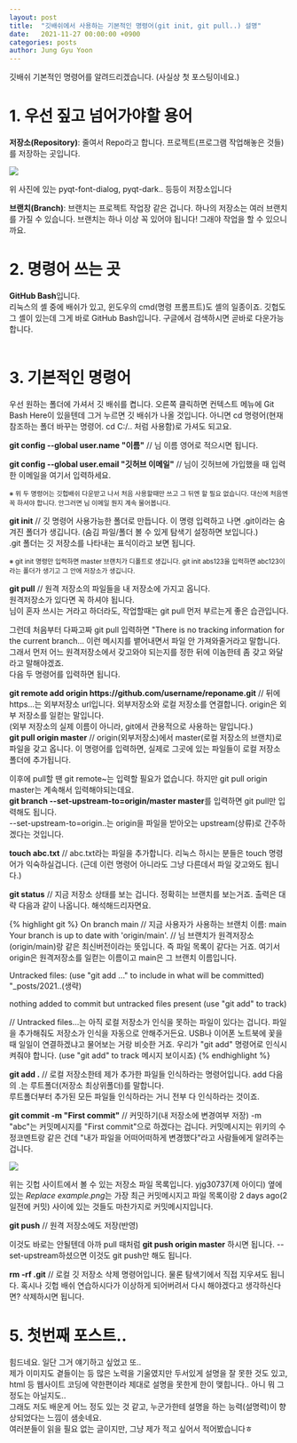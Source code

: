```yaml
---
layout: post
title:  "깃배쉬에서 사용하는 기본적인 명령어(git init, git pull..) 설명"
date:   2021-11-27 00:00:00 +0900
categories: posts
author: Jung Gyu Yoon
---
```


깃배쉬 기본적인 명령어를 알려드리겠습니다. (사실상 첫 포스팅이네요.)<br>
<div>
  <h1>1. 우선 짚고 넘어가야할 용어</h1>
    <p>
    <b>저장소(Repository)</b>: 줄여서 Repo라고 합니다. 프로젝트(프로그램 작업해놓은 것들)를 저장하는 곳입니다.
    </p>
    <p><img src="{{site.url}}/assets/images/repo.png"/></p>
    <p>위 사진에 있는 pyqt-font-dialog, pyqt-dark.. 등등이 저장소입니다</p>
    <p>
    <b>브랜치(Branch)</b>: 브랜치는 프로젝트 작업장 같은 겁니다. 하나의 저장소는 여러 브랜치를 가질 수 있습니다. 브랜치는 하나 이상 꼭 있어야 됩니다! 그래야 작업을 할 수 있으니까요.
    </p>
</div>

<div>
  <h1>2. 명령어 쓰는 곳</h1>
  <b>GitHub Bash</b>입니다.<br> 리눅스의 셸 중에 배쉬가 있고, 윈도우의 cmd(명령 프롬프트)도 셸의 일종이죠. 깃헙도 그 셸이 있는데 그게 바로 GitHub Bash입니다. 구글에서 검색하시면 곧바로 다운가능합니다.<br><br>
</div>

<div>
  <h1>3. 기본적인 명령어</h1>
  <p>우선 원하는 폴더에 가셔서 깃 배쉬를 켭니다. 오른쪽 클릭하면 컨텍스트 메뉴에 Git Bash Here이 있을텐데 그거 누르면 깃 배쉬가 나올 것입니다. 아니면 cd 명령어(현재 참조하는 폴더 바꾸는 명령어. cd C:/.. 처럼 사용함)로 가셔도 되고요.</p>
  <p><b>git config --global user.name "이름"</b> // 님 이름 영어로 적으시면 됩니다.</p>
  <p><b>git config --global user.email "깃허브 이메일"</b> // 님이 깃허브에 가입했을 때 입력한 이메일을 여기서 입력하세요.</p>
  <p><small>※ 위 두 명령어는 깃헙배쉬 다운받고 나서 처음 사용할때만 쓰고 그 뒤엔 할 필요 없습니다. 대신에 처음엔 꼭 하셔야 합니다. 안그러면 님 이메일 뭔지 계속 물어봅니다.</small></p>

  <p><b>git init</b> // 깃 명령어 사용가능한 폴더로 만듭니다. 이 명령 입력하고 나면 .git이라는 숨겨진 폴더가 생깁니다. (숨김 파일/폴더 볼 수 있게 탐색기 설정하면 보입니다.)<br>
  .git 폴더는 깃 저장소를 나타내는 표식이라고 보면 됩니다.</p>
  <p><small>※ git init 명령만 입력하면 master 브랜치가 디폴트로 생깁니다. git init abs123을 입력하면 abc123이라는 폴더가 생기고 그 안에 저장소가 생깁니다.</small></p>

  <p><b>git pull</b> // 원격 저장소의 파일들을 내 저장소에 가지고 옵니다.<br> 원격저장소가 있다면 꼭 하셔야 됩니다.<br>
  님이 혼자 쓰시는 거라고 하더라도, 작업할때는 git pull 먼저 부르는게 좋은 습관입니다.</p>

  <p>그런데 처음부터 다짜고짜 git pull 입력하면 "There is no tracking information for the current branch... 이런 메시지를 뱉어내면서 파일 안 가져와줄거라고 말합니다. 그래서 먼저 어느 원격저장소에서 갖고와야 되는지를 정한 뒤에 이놈한테 좀 갖고 와달라고 말해야겠죠.<br>다음 두 명령어를 입력하면 됩니다.
  
  <p><b>git remote add origin https://github.com/username/reponame.git</b> // 뒤에 https...는 외부저장소 url입니다. 외부저장소와 로컬 저장소를 연결합니다. origin은 외부 저장소를 일컫는 말입니다.<br>
  (외부 저장소의 실제 이름이 아니라, git에서 관용적으로 사용하는 말입니다.)<br>
  <b>git pull origin master</b> // origin(외부저장소)에서 master(로컬 저장소의 브랜치)로 파일을 갖고 옵니다. 이 명령어를 입력하면, 실제로 그곳에 있는 파일들이 로컬 저장소 폴더에 추가됩니다.</p>

  <p>이후에 pull할 땐 git remote~는 입력할 필요가 없습니다. 하지만 git pull origin master는 계속해서 입력해야되는데요. <br><b>git branch --set-upstream-to=origin/master master</b>를 입력하면 git pull만 입력해도 됩니다.<br>--set-upstream-to=origin..는 origin을 파일을 받아오는 upstream(상류)로 간주하겠다는 것입니다.</p>

  <p><b>touch abc.txt</b> // abc.txt라는 파일을 추가합니다. 리눅스 하시는 분들은 touch 명령어가 익숙하실겁니다. (근데 이런 명령어 아니라도 그냥 다른데서 파일 갖고와도 됩니다.)</p>

  <p><b>git status</b> // 지금 저장소 상태를 보는 겁니다. 정확히는 브랜치를 보는거죠.
  출력은 대략 다음과 같이 나옵니다. 해석해드리자면요.

  {% highlight git %}
  On branch main // 지금 사용자가 사용하는 브랜치 이름: main
  Your branch is up to date with 'origin/main'. // 
  님 브랜치가 원격저장소(origin/main)랑 같은 최신버전이라는 뜻입니다. 
  즉 파일 목록이 같다는 거죠.
  여기서 origin은 원격저장소를 일컫는 이름이고 main은 그 브랜치 이름입니다.

  Untracked files:
    (use "git add <file>..." to include in what will be committed)
          "_posts/2021..(생략)

  nothing added to commit but untracked files present (use "git add" to track)

  // Untracked files...는 아직 로컬 저장소가 인식을 못하는 파일이 있다는 겁니다. 
  파일을 추가해줘도 저장소가 인식을 자동으로 안해주거든요. 
  USB나 이어폰 노트북에 꽃을때 일일이 연결하겠냐고 물어보는 거랑 비슷한 거죠. 
  우리가 "git add" 명령어로 인식시켜줘야 합니다. 
  (use "git add" to track 메시지 보이시죠)
  {% endhighlight %}

  <p><b>git add .</b> // 로컬 저장소한테 제가 추가한 파일들 인식하라는 명령어입니다. add 다음의 .는 루트폴더(저장소 최상위폴더)를 말합니다.<br>
  루트폴더부터 추가된 모든 파일들 인식하라는 거니 전부 다 인식하라는 것이죠.</p>

  <p><b>git commit -m "First commit"</b> // 커밋하기(내 저장소에 변경여부 저장) -m "abc"는 커밋메시지를 "First commit"으로 하겠다는 겁니다. 커밋메시지는 위키의 수정코멘트랑 같은 건데 "내가 파일을 어떠어떠하게 변경했다"라고 사람들에게 알려주는 겁니다.</p>

  <p><img src="{{site.url}}/assets/images/commit_message.png"></p>
  
  <p>위는 깃헙 사이트에서 볼 수 있는 저장소 파일 목록입니다. yjg30737(제 아이디) 옆에 있는 <cite>Replace example.png</cite>는 가장 최근 커밋메시지고 파일 목록이랑 2 days ago(2일전에 커밋) 사이에 있는 것들도 마찬가지로 커밋메시지입니다.</p>

  <p><b>git push</b> // 원격 저장소에도 저장(반영)</p>
  <p>이것도 바로는 안될텐데 아까 pull 때처럼 <b>git push origin master</b> 하시면 됩니다. --set-upstream하셨으면 이것도 git push만 해도 됩니다.</p>

  <p><b>rm -rf .git</b> // 로컬 깃 저장소 삭제 명령어입니다. 물론 탐색기에서 직접 지우셔도 됩니다. 혹시나 깃헙 배쉬 연습하시다가 이상하게 되어버려서 다시 해야겠다고 생각하신다면? 삭제하시면 됩니다.</p>


<div>
  <h1>5. 첫번째 포스트..</h1>
  <p>힘드네요. 일단 그거 얘기하고 싶었고 또..<br>
  제가 이미지도 곁들이는 등 많은 노력을 기울였지만 두서있게 설명을 잘 못한 것도 있고, html 등 웹사이트 코딩에 약한편이라 제대로 설명을 못한게 한이 맺힙니다.. 아니 뭐 그정도는 아닐지도..<br>
  그래도 저도 배운게 어느 정도 있는 것 같고, 누군가한테 설명을 하는 능력(설명력)이 향상되었다는 느낌이 샘솟네요.<br> 
  여러분들이 읽을 필요 없는 글이지만, 그냥 제가 적고 싶어서 적어봤습니다ㅎ</p>